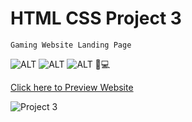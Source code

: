 # HTML CSS Project 3

`Gaming Website Landing Page`

![ALT](https://img.shields.io/badge/-HTML-red)
![ALT](https://img.shields.io/badge/-CSS-yellow)
![ALT](https://img.shields.io/badge/-RESPONSIVE-green)
📱💻

[Click here to Preview Website](https://gameofworld.netlify.app/)

![Project 3](./Gaming%20Landing%20Page.png)
